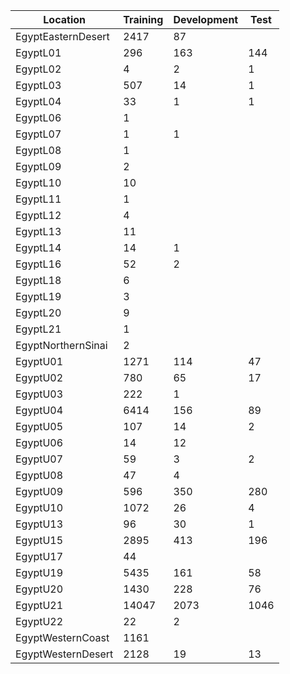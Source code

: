 | Location               | Training | Development | Test  |
|------------------------|----------|-------------|-------|
| EgyptEasternDesert     | 2417     | 87          |       |
| EgyptL01               | 296      | 163         | 144   |
| EgyptL02               | 4        | 2           | 1     |
| EgyptL03               | 507      | 14          | 1     |
| EgyptL04               | 33       | 1           | 1     |
| EgyptL06               | 1        |             |       |
| EgyptL07               | 1        | 1           |       |
| EgyptL08               | 1        |             |       |
| EgyptL09               | 2        |             |       |
| EgyptL10               | 10       |             |       |
| EgyptL11               | 1        |             |       |
| EgyptL12               | 4        |             |       |
| EgyptL13               | 11       |             |       |
| EgyptL14               | 14       | 1           |       |
| EgyptL16               | 52       | 2           |       |
| EgyptL18               | 6        |             |       |
| EgyptL19               | 3        |             |       |
| EgyptL20               | 9        |             |       |
| EgyptL21               | 1        |             |       |
| EgyptNorthernSinai     | 2        |             |       |
| EgyptU01               | 1271     | 114         | 47    |
| EgyptU02               | 780      | 65          | 17    |
| EgyptU03               | 222      | 1           |       |
| EgyptU04               | 6414     | 156         | 89    |
| EgyptU05               | 107      | 14          | 2     |
| EgyptU06               | 14       | 12          |       |
| EgyptU07               | 59       | 3           | 2     |
| EgyptU08               | 47       | 4           |       |
| EgyptU09               | 596      | 350         | 280   |
| EgyptU10               | 1072     | 26          | 4     |
| EgyptU13               | 96       | 30          | 1     |
| EgyptU15               | 2895     | 413         | 196   |
| EgyptU17               | 44       |             |       |
| EgyptU19               | 5435     | 161         | 58    |
| EgyptU20               | 1430     | 228         | 76    |
| EgyptU21               | 14047    | 2073        | 1046  |
| EgyptU22               | 22       | 2           |       |
| EgyptWesternCoast      | 1161     |             |       |
| EgyptWesternDesert     | 2128     | 19          | 13    |
